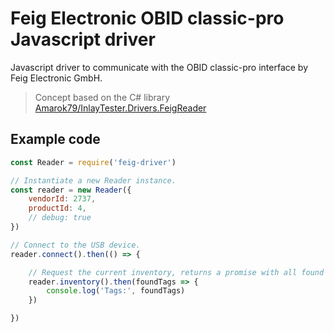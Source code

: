 # Feig Electronic OBID classic-pro Javascript driver

Javascript driver to communicate with the OBID classic-pro interface by Feig Electronic GmbH.

> Concept based on the C# library [Amarok79/InlayTester.Drivers.FeigReader](https://github.com/Amarok79/InlayTester.Drivers.FeigReader)

## Example code

```js
const Reader = require('feig-driver')

// Instantiate a new Reader instance.
const reader = new Reader({
    vendorId: 2737,
    productId: 4,
    // debug: true
})

// Connect to the USB device.
reader.connect().then(() => {

    // Request the current inventory, returns a promise with all found tag ID's.
    reader.inventory().then(foundTags => {
        console.log('Tags:', foundTags)
    })

})
```
